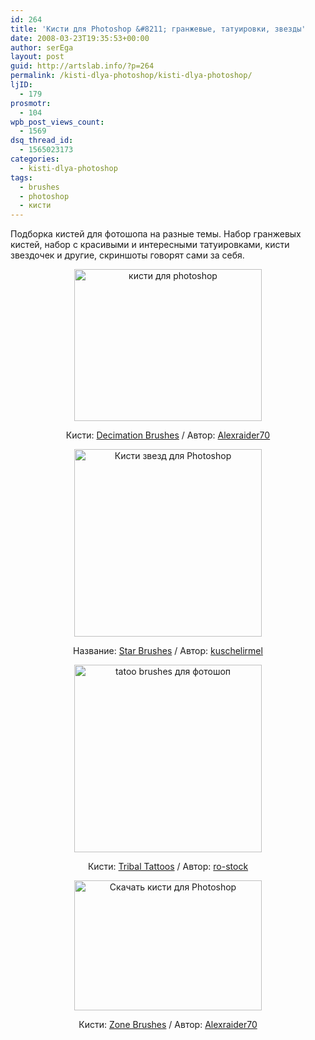 ```yaml
---
id: 264
title: 'Кисти для Photoshop &#8211; гранжевые, татуировки, звезды'
date: 2008-03-23T19:35:53+00:00
author: serEga
layout: post
guid: http://artslab.info/?p=264
permalink: /kisti-dlya-photoshop/kisti-dlya-photoshop/
ljID:
  - 179
prosmotr:
  - 104
wpb_post_views_count:
  - 1569
dsq_thread_id:
  - 1565023173
categories:
  - kisti-dlya-photoshop
tags:
  - brushes
  - photoshop
  - кисти
---
```

Подборка кистей для фотошопа на разные темы. Набор гранжевых кистей, набор с красивыми и интересными татуировками, кисти звездочек и другие, скриншоты говорят сами за себя.

<p style="text-align: center">
  <a href="http://googledrive.com/host/0B9lHVSSSdxdxd0hjdUdmRzY3Tjg/Decimation_Brushes_by_Axeraider701.jpg"><img src="http://googledrive.com/host/0B9lHVSSSdxdxd0hjdUdmRzY3Tjg/Decimation_Brushes_by_Axeraider701-300x243.jpg" alt="кисти для photoshop" title="Decimation_Brushes_by_Axeraider70" width="300" height="243" class="alignnone size-medium wp-image-4041" /></a>
</p>

<p style="text-align: center">
  Кисти: <a href="http://axeraider70.deviantart.com/art/Decimation-Brushes-77838336" title="скачать grunge кисти для photoshop" target="_blank">Decimation Brushes</a> / Автор: <a href="http://axeraider70.deviantart.com/" target="_blank">Alexraider70</a>
</p>

<p style="text-align: center">
  <a href="http://googledrive.com/host/0B9lHVSSSdxdxd0hjdUdmRzY3Tjg/Star_Brushes_by_kuschelirmel_stock.jpg"><img src="http://googledrive.com/host/0B9lHVSSSdxdxd0hjdUdmRzY3Tjg/Star_Brushes_by_kuschelirmel_stock-300x300.jpg" alt="Кисти звезд для Photoshop" title="Star_Brushes_by_kuschelirmel_stock" width="300" height="300" class="alignnone size-medium wp-image-4042" srcset="http://googledrive.com/host/0B9lHVSSSdxdxd0hjdUdmRzY3Tjg/Star_Brushes_by_kuschelirmel_stock-300x300.jpg 300w, http://googledrive.com/host/0B9lHVSSSdxdxd0hjdUdmRzY3Tjg/Star_Brushes_by_kuschelirmel_stock-100x100.jpg 100w, http://googledrive.com/host/0B9lHVSSSdxdxd0hjdUdmRzY3Tjg/Star_Brushes_by_kuschelirmel_stock.jpg 600w" sizes="(max-width: 300px) 100vw, 300px" /></a>
</p>

<p style="text-align: center">
  Название: <a href="http://kuschelirmel-stock.deviantart.com/art/Star-Brushes-72083090" target="_blank">Star Brushes</a> / Автор: <a href="http://kuschelirmel-stock.deviantart.com/" target="_blank">kuschelirmel</a>
</p>

<p style="text-align: center">
  <a href="http://googledrive.com/host/0B9lHVSSSdxdxd0hjdUdmRzY3Tjg/Tribal_Tattoos_by_ro_stock.jpg"><img src="http://googledrive.com/host/0B9lHVSSSdxdxd0hjdUdmRzY3Tjg/Tribal_Tattoos_by_ro_stock-300x300.jpg" alt="tatoo brushes для фотошоп" title="Tribal_Tattoos_by_ro_stock" width="300" height="300" class="alignnone size-medium wp-image-4043" srcset="http://googledrive.com/host/0B9lHVSSSdxdxd0hjdUdmRzY3Tjg/Tribal_Tattoos_by_ro_stock-300x300.jpg 300w, http://googledrive.com/host/0B9lHVSSSdxdxd0hjdUdmRzY3Tjg/Tribal_Tattoos_by_ro_stock-100x100.jpg 100w, http://googledrive.com/host/0B9lHVSSSdxdxd0hjdUdmRzY3Tjg/Tribal_Tattoos_by_ro_stock.jpg 600w" sizes="(max-width: 300px) 100vw, 300px" /></a>
</p>

<p style="text-align: center">
  Кисти: <a href="http://ro-stock.deviantart.com/art/Tribal-Tattoos-73757551" title="кисти тату для photoshop" target="_blank">Tribal Tattoos</a> / Автор: <a href="http://ro-stock.deviantart.com/" target="_blank">ro-stock</a>
</p>

<p style="text-align: center">
  <a href="http://googledrive.com/host/0B9lHVSSSdxdxd0hjdUdmRzY3Tjg/Zone_Brushes_by_Axeraider70.jpg"><img src="http://googledrive.com/host/0B9lHVSSSdxdxd0hjdUdmRzY3Tjg/Zone_Brushes_by_Axeraider70-300x208.jpg" alt="Скачать кисти для Photoshop" title="Zone_Brushes_by_Axeraider70" width="300" height="208" class="alignnone size-medium wp-image-4044" srcset="http://googledrive.com/host/0B9lHVSSSdxdxd0hjdUdmRzY3Tjg/Zone_Brushes_by_Axeraider70-300x208.jpg 300w, http://googledrive.com/host/0B9lHVSSSdxdxd0hjdUdmRzY3Tjg/Zone_Brushes_by_Axeraider70.jpg 800w" sizes="(max-width: 300px) 100vw, 300px" /></a>
</p>

<p style="text-align: center">
  Кисти: <a href="http://axeraider70.deviantart.com/art/Zone-Brushes-78601107" title="скачать гранж кисти для photoshop" target="_blank">Zone Brushes</a> / Автор: <a href="http://axeraider70.deviantart.com/" target="_blank">Alexraider70</a>
</p>